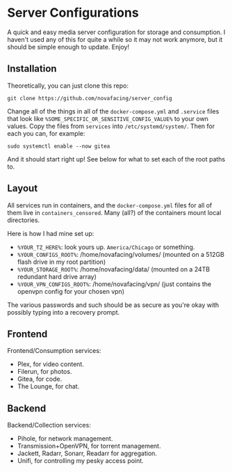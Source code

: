 # Server Configurations

A quick and easy media server configuration for storage and consumption. I haven't used any of this for quite a while so it may
not work anymore, but it should be simple enough to update. Enjoy!

## Installation

Theoretically, you can just clone this repo:

`git clone https://github.com/novafacing/server_config`

Change all of the things in all of the `docker-compose.yml` and `.service` files that
look like `%SOME_SPECIFIC_OR_SENSITIVE_CONFIG_VALUE%` to your own values. Copy the files
from `services` into `/etc/systemd/system/`. Then for each you can, for example:

`sudo systemctl enable --now gitea`

And it should start right up! See below for what to set each of the root paths to.

## Layout

All services run in containers, and the `docker-compose.yml` files for all of them
live in `containers_censored`. Many (all?) of the containers mount local directories.

Here is how I had mine set up:

* `%YOUR_TZ_HERE%`: look yours up. `America/Chicago` or something.
* `%YOUR_CONFIGS_ROOT%`: /home/novafacing/volumes/ (mounted on a 512GB flash drive in my root partition)
* `%YOUR_STORAGE_ROOT%`: /home/novafacing/data/ (mounted on a 24TB redundant hard drive array)
* `%YOUR_VPN_CONFIGS_ROOT%`: /home/novafacing/vpn/ (just contains the openvpn config for your chosen vpn)

The various passwords and such should be as secure as you're okay with
possibly typing into a recovery prompt.

## Frontend

Frontend/Consumption services:

* Plex, for video content.
* Filerun, for photos.
* Gitea, for code.
* The Lounge, for chat.
  
## Backend

Backend/Collection services:

* Pihole, for network management.
* Transmission+OpenVPN, for torrent management.
* Jackett, Radarr, Sonarr, Readarr for aggregation.
* Unifi, for controlling my pesky access point.
